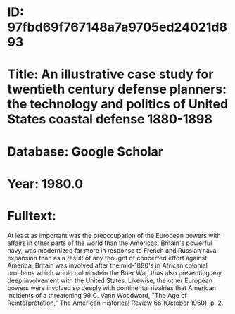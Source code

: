 # ID: 97fbd69f767148a7a9705ed24021d893
# Title: An illustrative case study for twentieth century defense planners: the technology and politics of United States coastal defense 1880-1898
# Database: Google Scholar
# Year: 1980.0
# Fulltext:
At least as important was the preoccupation of the European powers with affairs in other parts of the world than the Americas.
Britain's powerful navy, was modernized far more in response to French and Russian naval expansion than as a result of any thougnt of concerted effort against America; Britain was involved after the mid-1880's in African colonial problems which would culminatein the Boer War, thus also preventing any deep involvement with the United States.
Likewise, the other European powers were involved so deeply with continental rivalries that American incidents of a threatening 99 C. Vann Woodward, "The Age of Reinterpretation," The American Historical Review 66 (October 1960): p. 2.